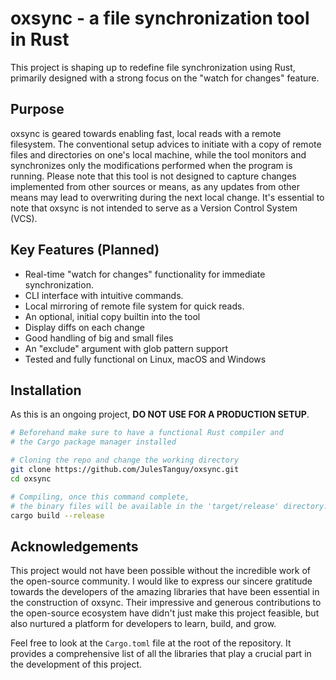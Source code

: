 # oxsync - a file synchronization tool in Rust

This project is shaping up to redefine file synchronization using Rust, primarily designed with a strong focus on the "watch for changes" feature.

## Purpose

oxsync is geared towards enabling fast, local reads with a remote filesystem. The conventional setup advices to initiate with a copy of remote files and directories on one's local machine, while the tool monitors and synchronizes only the modifications performed when the program is running. Please note that this tool is not designed to capture changes implemented from other sources or means, as any updates from other means may lead to overwriting during the next local change. It's essential to note that oxsync is not intended to serve as a Version Control System (VCS).

## Key Features (Planned)

- Real-time "watch for changes" functionality for immediate synchronization.
- CLI interface with intuitive commands.
- Local mirroring of remote file system for quick reads.
- An optional, initial copy builtin into the tool
- Display diffs on each change
- Good handling of big and small files
- An "exclude" argument with glob pattern support
- Tested and fully functional on Linux, macOS and Windows

## Installation

As this is an ongoing project, **DO NOT USE FOR A PRODUCTION SETUP**.

```sh
# Beforehand make sure to have a functional Rust compiler and 
# the Cargo package manager installed

# Cloning the repo and change the working directory
git clone https://github.com/JulesTanguy/oxsync.git
cd oxsync

# Compiling, once this command complete, 
# the binary files will be available in the 'target/release' directory.
cargo build --release
```

## Acknowledgements

This project would not have been possible without the incredible work of the open-source community. I would like to express our sincere gratitude towards the developers of the amazing libraries that have been essential in the construction of oxsync. Their impressive and generous contributions to the open-source ecosystem have didn't just make this project feasible, but also nurtured a platform for developers to learn, build, and grow.

Feel free to look at the `Cargo.toml` file at the root of the repository. It provides a comprehensive list of all the libraries that play a crucial part in the development of this project.
